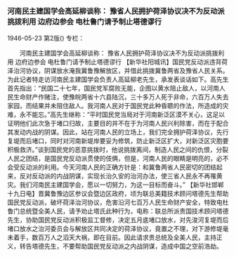 ### 河南民主建国学会高延柳谈称：  豫省人民拥护荷泽协议决不为反动派挑拨利用  边府边参会  电杜鲁门请予制止塔德谬行

1946-05-23
第2版()
专栏：

　　河南民主建国学会高延柳谈称：
    豫省人民拥护荷泽协议决不为反动派挑拨利用
    边府边参会
    电杜鲁门请予制止塔德谬行
    【新华社阳城讯】国民党反动派违背荷泽治河协议，阴谋放水淹我冀鲁豫解放区，并借此挑拨冀鲁两省及豫省人民关系。为此记者特走访河南民主建国学会负责人高延柳老先生，承发表谈话如下。高先生首先指出：“民国二十七年，国民党军腐败无能，企图以黄水阻止敌人，以河南人民生命财产作赌注，使豫皖两省十六县陆沉，三十多万人死于非命，六百万人失去家园，而结果并未阻住敌人。我河南人民对于国民党此种昏聩的作法，所造成的灾难，永不能忘。”高先生继称：“平时国民党当局对于河南新泛区漠不关心，这足以证明他们此次急于堵口归故，主要目的并不在于为河南人民兴利除害，而在于配合其发动内战的阴谋。因此，站在河南人民的立场上，我们完全拥护荷泽协议，先行复堤而后堵口，同时对河南新堤岸要妥为修筑，防止新泛区扩大，对新泛区灾胞要积极救济。”谈到国民党的恶意挑拨时，他说挑拨离间，制造人民之间的仇恨，分裂人民之团结，是国民党反动派贯使的伎俩，但是，河南人民的眼睛是明亮的，必不会受反动派的利用。今天河南人民的正确方针是：和冀鲁两省人民密切的团结起来，反对反动派的内战阴谋，实现长治久安的治河办法，使三省人民永不再罹黄灾。我们河南民主建国学会，愿以一切努力，为这一目标而奋斗。”
    【新华社邯郸十九日电】晋冀鲁豫边区参议会暨边区政府，顷为联总美籍技术顾问塔德先生帮助国民党反动派，破坏荷泽治河协议，危害沿河七百万人民生命财产安全，特致电杜鲁门总统暨全美人民，请予劝止塔氏此种行为，电称：联总所派贵国技术顾问塔德先生，协助国民党反动派积极监工督修，决定五月底堵口放水，对先浚河复堤而后堵口放水之治河委员会与解放区共同决定的荷泽协议，竟置之不理，对下游修堤毫未着手，数百万人之滔天大祸，即在目前。因此请求贵总统及全美人民，主持正义，转告塔德先生，不要帮助国民党反动派之内战阴谋，造成中国之空前浩劫。
